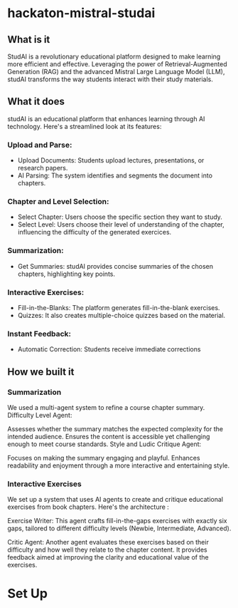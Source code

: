 # hackaton-mistral-studai

## What is it
StudAI is a revolutionary educational platform designed to make learning more efficient and effective. Leveraging the power of Retrieval-Augmented Generation (RAG) and the advanced Mistral Large Language Model (LLM), studAI transforms the way students interact with their study materials.

## What it does
studAI is an educational platform that enhances learning through AI technology. Here's a streamlined look at its features:

### Upload and Parse:

- Upload Documents: Students upload lectures, presentations, or research papers.
- AI Parsing: The system identifies and segments the document into chapters.

### Chapter and Level Selection:

- Select Chapter: Users choose the specific section they want to study.
- Select Level: Users choose their level of understanding of the chapter, influencing the difficulty of the generated exercices.

### Summarization:

- Get Summaries: studAI provides concise summaries of the chosen chapters, highlighting key points.

### Interactive Exercises:

- Fill-in-the-Blanks: The platform generates fill-in-the-blank exercises.
- Quizzes: It also creates multiple-choice quizzes based on the material.
### Instant Feedback:

- Automatic Correction: Students receive immediate corrections

## How we built it
### Summarization

We used a multi-agent system to refine a course chapter summary. Difficulty Level Agent:

Assesses whether the summary matches the expected complexity for the intended audience. Ensures the content is accessible yet challenging enough to meet course standards. Style and Ludic Critique Agent:

Focuses on making the summary engaging and playful. Enhances readability and enjoyment through a more interactive and entertaining style.

### Interactive Exercises

We set up a system that uses AI agents to create and critique educational exercises from book chapters. Here's the architecture :

Exercise Writer: This agent crafts fill-in-the-gaps exercises with exactly six gaps, tailored to different difficulty levels (Newbie, Intermediate, Advanced).

Critic Agent: Another agent evaluates these exercises based on their difficulty and how well they relate to the chapter content. It provides feedback aimed at improving the clarity and educational value of the exercises.

# Set Up
